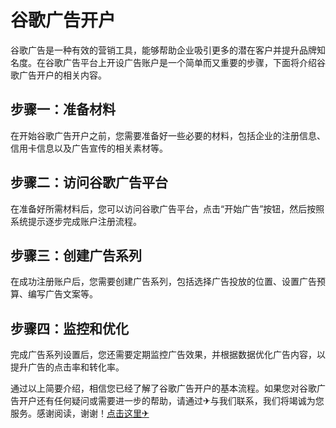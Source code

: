 # 谷歌广告开户

谷歌广告是一种有效的营销工具，能够帮助企业吸引更多的潜在客户并提升品牌知名度。在谷歌广告平台上开设广告账户是一个简单而又重要的步骤，下面将介绍谷歌广告开户的相关内容。

## 步骤一：准备材料

在开始谷歌广告开户之前，您需要准备好一些必要的材料，包括企业的注册信息、信用卡信息以及广告宣传的相关素材等。

## 步骤二：访问谷歌广告平台

在准备好所需材料后，您可以访问谷歌广告平台，点击“开始广告”按钮，然后按照系统提示逐步完成账户注册流程。

## 步骤三：创建广告系列

在成功注册账户后，您需要创建广告系列，包括选择广告投放的位置、设置广告预算、编写广告文案等。

## 步骤四：监控和优化

完成广告系列设置后，您还需要定期监控广告效果，并根据数据优化广告内容，以提升广告的点击率和转化率。

通过以上简要介绍，相信您已经了解了谷歌广告开户的基本流程。如果您对谷歌广告开户还有任何疑问或需要进一步的帮助，请通过✈与我们联系，我们将竭诚为您服务。感谢阅读，谢谢！[点击这里✈](https://t.me/sjlmbot)